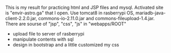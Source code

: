 This is my result for practicing html and JSP files and mysql.
Activated site is "envir-astro.ga" that I open.
Use tomcat8 in rasberrypi OS, mariadb-java-client-2.2.0.jar, commons-io-2.11.0.jar and commons-fileupload-1.4.jar.
There are sourse of "jsp", "css", "js" in "webapps/ROOT"

* upload file to server of rasberrypi
* manipulate contents with sql
* design in bootstrap and a little customized my css

